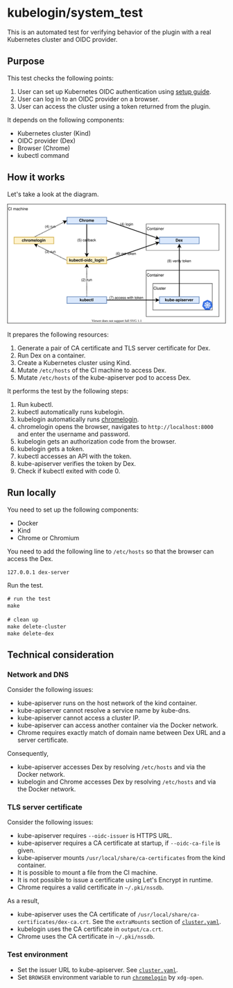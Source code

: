 # kubelogin/system_test

This is an automated test for verifying behavior of the plugin with a real Kubernetes cluster and OIDC provider.


## Purpose

This test checks the following points:

1. User can set up Kubernetes OIDC authentication using [setup guide](../docs/setup.md).
1. User can log in to an OIDC provider on a browser.
1. User can access the cluster using a token returned from the plugin.

It depends on the following components:

- Kubernetes cluster (Kind)
- OIDC provider (Dex)
- Browser (Chrome)
- kubectl command


## How it works

Let's take a look at the diagram.

![diagram](../docs/system-test-diagram.svg)

It prepares the following resources:

1. Generate a pair of CA certificate and TLS server certificate for Dex.
1. Run Dex on a container.
1. Create a Kubernetes cluster using Kind.
1. Mutate `/etc/hosts` of the CI machine to access Dex.
1. Mutate `/etc/hosts` of the kube-apiserver pod to access Dex.

It performs the test by the following steps:

1. Run kubectl.
1. kubectl automatically runs kubelogin.
1. kubelogin automatically runs [chromelogin](chromelogin).
1. chromelogin opens the browser, navigates to `http://localhost:8000` and enter the username and password.
1. kubelogin gets an authorization code from the browser.
1. kubelogin gets a token.
1. kubectl accesses an API with the token.
1. kube-apiserver verifies the token by Dex.
1. Check if kubectl exited with code 0.


## Run locally

You need to set up the following components:

- Docker
- Kind
- Chrome or Chromium

You need to add the following line to `/etc/hosts` so that the browser can access the Dex.

```
127.0.0.1 dex-server
```

Run the test.

```shell script
# run the test
make

# clean up
make delete-cluster
make delete-dex
```


## Technical consideration

### Network and DNS

Consider the following issues:

- kube-apiserver runs on the host network of the kind container.
- kube-apiserver cannot resolve a service name by kube-dns.
- kube-apiserver cannot access a cluster IP.
- kube-apiserver can access another container via the Docker network.
- Chrome requires exactly match of domain name between Dex URL and a server certificate.

Consequently,

- kube-apiserver accesses Dex by resolving `/etc/hosts` and via the Docker network.
- kubelogin and Chrome accesses Dex by resolving `/etc/hosts` and via the Docker network.

### TLS server certificate

Consider the following issues:

- kube-apiserver requires `--oidc-issuer` is HTTPS URL.
- kube-apiserver requires a CA certificate at startup, if `--oidc-ca-file` is given.
- kube-apiserver mounts `/usr/local/share/ca-certificates` from the kind container.
- It is possible to mount a file from the CI machine.
- It is not possible to issue a certificate using Let's Encrypt in runtime.
- Chrome requires a valid certificate in `~/.pki/nssdb`.

As a result,

- kube-apiserver uses the CA certificate of `/usr/local/share/ca-certificates/dex-ca.crt`. See the `extraMounts` section of [`cluster.yaml`](cluster.yaml).
- kubelogin uses the CA certificate in `output/ca.crt`.
- Chrome uses the CA certificate in `~/.pki/nssdb`.

### Test environment

- Set the issuer URL to kube-apiserver. See [`cluster.yaml`](cluster.yaml).
- Set `BROWSER` environment variable to run [`chromelogin`](chromelogin) by `xdg-open`.
